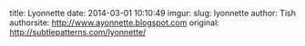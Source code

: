 title: Lyonnette
date: 2014-03-01 10:10:49
imgur: 
slug: lyonnette
author: Tish
authorsite: http://www.ayonnette.blogspot.com
original: http://subtlepatterns.com/lyonnette/
